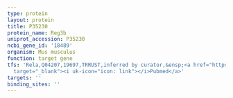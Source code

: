 ```yaml
---
type: protein
layout: protein
title: P35230
protein_name: Reg3b
uniprot_accession: P35230
ncbi_gene_id: '18489'
organism: Mus musculus
function: target gene
tfs: 'Rela,Q04207,19697,TRRUST,inferred by curator,&ensp;<a href="https://www.ncbi.nlm.nih.gov/pubmed/?term=17525802%5Buid%5D"
  target="_blank"><i uk-icon="icon: link"></i>Pubmed</a>'
targets: ''
binding_sites: ''
---
```

